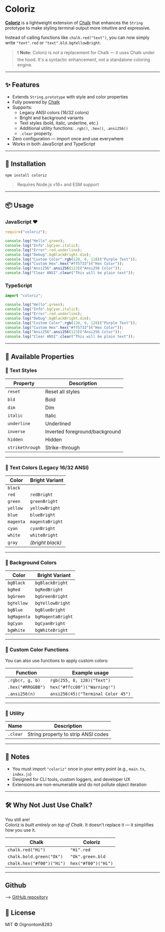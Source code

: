 # Coloriz

**[Coloriz](https://github.com/Oignontom8283/coloriz)** is a lightweight extension of [Chalk](https://www.npmjs.com/package/chalk) that enhances the `String` prototype to make styling terminal output more intuitive and expressive.

Instead of calling functions like `chalk.red("text")`, you can now simply write `"text".red` or `"text".bld.bgYellowBright`.

> ❗ **Note:** Coloriz is *not* a replacement for Chalk — it uses Chalk under the hood. It's a syntactic enhancement, not a standalone coloring engine.

---

## ✨ Features

- Extends `String.prototype` with style and color properties
- Fully powered by [Chalk](https://www.npmjs.com/package/chalk)
- Supports:
  - Legacy ANSI colors (16/32 colors)
  - Bright and background variants
  - Text styles (bold, italic, underline, etc.)
  - Additional utility functions: `.rgb()`, `.hex()`, `.ansi256()`
  - `.clear` property.
- Zero configuration — import once and use everywhere
- Works in both JavaScript and TypeScript

---

## 🚀 Installation

```bash
npm install coloriz
```

> Requires Node.js v16+ and ESM support

---

## 📦 Usage

### JavaScript ❤️

```js
require("coloriz");

console.log("Hello".green);
console.log("Info".bgCyan.italic);
console.log("Error".red.underline);
console.log("Debug".bgBlackBright.dim);
console.log("Custom Color".rgb(128, 0, 128)("Purple Text"));
console.log("Custom Hex".hex("#ff5733")("Hex Color"));
console.log("Ansi256".ansi256(123)("Ansi256 Color"));
console.log("Clear ANSI".clear("This will be plain text"));
```

### TypeScript

```ts
import "coloriz";

console.log("Hello".green);
console.log("Info".bgCyan.italic);
console.log("Error".red.underline);
console.log("Debug".bgBlackBright.dim);
console.log("Custom Color".rgb(128, 0, 128)("Purple Text"));
console.log("Custom Hex".hex("#ff5733")("Hex Color"));
console.log("Ansi256".ansi256(123)("Ansi256 Color"));
console.log("Clear ANSI".clear("This will be plain text"));
```

---

## 🎨 Available Properties

### 🎯 Text Styles

| Property        | Description                    |
| --------------- | ------------------------------ |
| `reset`         | Reset all styles               |
| `bld`           | Bold                           |
| `dim`           | Dim                            |
| `italic`        | Italic                         |
| `underline`     | Underlined                     |
| `inverse`       | Inverted foreground/background |
| `hidden`        | Hidden                         |
| `strikethrough` | Strike-through                 |

---

### 🎨 Text Colors (Legacy 16/32 ANSI)

| Color     | Bright Variant   |
| --------- | ---------------- |
| `black`   |                  |
| `red`     | `redBright`      |
| `green`   | `greenBright`    |
| `yellow`  | `yellowBright`   |
| `blue`    | `blueBright`     |
| `magenta` | `magentaBright`  |
| `cyan`    | `cyanBright`     |
| `white`   | `whiteBright`    |
| `gray`    | *(bright black)* |

---

### 🎨 Background Colors

| Color       | Bright Variant    |
| ----------- | ----------------- |
| `bgBlack`   | `bgBlackBright`   |
| `bgRed`     | `bgRedBright`     |
| `bgGreen`   | `bgGreenBright`   |
| `bgYellow`  | `bgYellowBright`  |
| `bgBlue`    | `bgBlueBright`    |
| `bgMagenta` | `bgMagentaBright` |
| `bgCyan`    | `bgCyanBright`    |
| `bgWhite`   | `bgWhiteBright`   |

---

### 🎨 Custom Color Functions

You can also use functions to apply custom colors:

| Function        | Example usage                               |
|----------------|----------------------------------------------|
| `.rgb(r, g, b)`  | `rgb(255, 0, 128)("Text")`                  |
| `.hex("#RRGGBB")`| `hex("#ffcc00")("Warning!")`                |
| `.ansi256(n)`    | `ansi256(45)("Terminal Color 45")`          |

---

### 🧹 Utility

| Name     | Description                                    |
|----------|------------------------------------------------|
| `.clear` | String property to strip ANSI codes            |

---

## 🧠 Notes

- You must import `"coloriz"` once in your entry point (e.g., `main.ts`, `index.js`)
- Designed for CLI tools, custom loggers, and developer UX
- Extensions are non-enumerable and do not pollute object iteration

---

## 🛠 Why Not Just Use Chalk?

You still are!  
Coloriz is *built entirely on top of Chalk*. It doesn't replace it — it simplifies how you use it.

| Chalk                      | Coloriz                 |
|----------------------------|-------------------------|
| `chalk.red("Hi")`          | `"Hi".red`              |
| `chalk.bold.green("Ok")`   | `"Ok".green.bld`        |
| `chalk.hex("#f00")("Hi")`  | `hex("#f00")("Hi")`     |

---

## Github

--> [GitHub repository](https://github.com/Oignontom8283/coloriz)

## 📄 License

MIT © Oignontom8283
